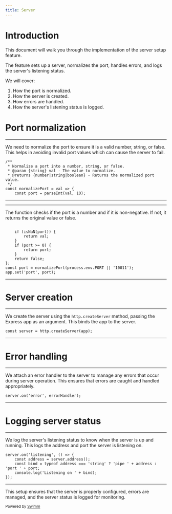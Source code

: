 ```yaml
---
title: Server
---
```

# Introduction

This document will walk you through the implementation of the server setup feature.

The feature sets up a server, normalizes the port, handles errors, and logs the server's listening status.

We will cover:

1. How the port is normalized.
2. How the server is created.
3. How errors are handled.
4. How the server's listening status is logged.

# Port normalization

<SwmSnippet path="/server.js" line="7">

---

We need to normalize the port to ensure it is a valid number, string, or false. This helps in avoiding invalid port values which can cause the server to fail.

```
/**
 * Normalize a port into a number, string, or false.
 * @param {string} val - The value to normalize.
 * @returns {number|string|boolean} - Returns the normalized port value.
 */
const normalizePort = val => {
    const port = parseInt(val, 10);
```

---

</SwmSnippet>

<SwmSnippet path="/server.js" line="14">

---

The function checks if the port is a number and if it is non-negative. If not, it returns the original value or false.

```

    if (isNaN(port)) {
        return val;
    }
    if (port >= 0) {
        return port;
    }
    return false;
};
const port = normalizePort(process.env.PORT || '10011');
app.set('port', port);
```

---

</SwmSnippet>

# Server creation

<SwmSnippet path="/server.js" line="53">

---

We create the server using the <SwmToken path="/server.js" pos="53:6:8" line-data="const server = http.createServer(app);">`http.createServer`</SwmToken> method, passing the Express app as an argument. This binds the app to the server.

```
const server = http.createServer(app);
```

---

</SwmSnippet>

# Error handling

<SwmSnippet path="/server.js" line="55">

---

We attach an error handler to the server to manage any errors that occur during server operation. This ensures that errors are caught and handled appropriately.

```
server.on('error', errorHandler);
```

---

</SwmSnippet>

# Logging server status

<SwmSnippet path="/server.js" line="56">

---

We log the server's listening status to know when the server is up and running. This logs the address and port the server is listening on.

```
server.on('listening', () => {
    const address = server.address();
    const bind = typeof address === 'string' ? 'pipe ' + address : 'port ' + port;
    console.log('Listening on ' + bind);
});

```

---

</SwmSnippet>

This setup ensures that the server is properly configured, errors are managed, and the server status is logged for monitoring.

<SwmMeta version="3.0.0" repo-id="Z2l0aHViJTNBJTNBUmV0YWlsSHViJTNBJTNBTWFlbC1DYXM=" repo-name="RetailHub"><sup>Powered by [Swimm](https://app.swimm.io/)</sup></SwmMeta>

